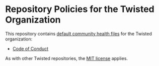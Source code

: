 # Repository Policies for the Twisted Organization

This repository contains [default community health files](https://docs.github.com/en/communities/setting-up-your-project-for-healthy-contributions/creating-a-default-community-health-file) for the Twisted organization:

* [Code of Conduct](./code_of_conduct.md)

As with other Twisted repositories, the [MIT license](./LICENSE) applies.
